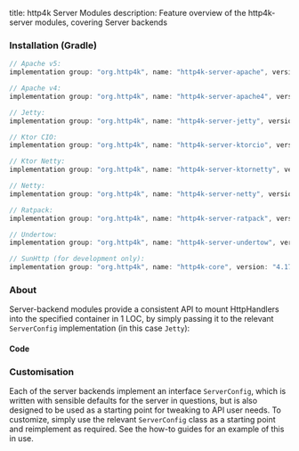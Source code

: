 title: http4k Server Modules
description: Feature overview of the http4k-server modules, covering Server backends

### Installation (Gradle)

```groovy
// Apache v5: 
implementation group: "org.http4k", name: "http4k-server-apache", version: "4.17.2.0"

// Apache v4: 
implementation group: "org.http4k", name: "http4k-server-apache4", version: "4.17.2.0"

// Jetty: 
implementation group: "org.http4k", name: "http4k-server-jetty", version: "4.17.2.0"

// Ktor CIO: 
implementation group: "org.http4k", name: "http4k-server-ktorcio", version: "4.17.2.0"

// Ktor Netty: 
implementation group: "org.http4k", name: "http4k-server-ktornetty", version: "4.17.2.0"

// Netty: 
implementation group: "org.http4k", name: "http4k-server-netty", version: "4.17.2.0"

// Ratpack: 
implementation group: "org.http4k", name: "http4k-server-ratpack", version: "4.17.2.0"

// Undertow: 
implementation group: "org.http4k", name: "http4k-server-undertow", version: "4.17.2.0"

// SunHttp (for development only): 
implementation group: "org.http4k", name: "http4k-core", version: "4.17.2.0"
```

### About
Server-backend modules provide a consistent API to mount HttpHandlers into the specified container in 1 LOC, by 
simply passing it to the relevant `ServerConfig` implementation (in this case `Jetty`):

#### Code [<img class="octocat"/>](https://github.com/http4k/http4k/blob/master/src/docs/guide/reference/servers/example_http.kt)

<script src="https://gist-it.appspot.com/https://github.com/http4k/http4k/blob/master/src/docs/guide/reference/servers/example_http.kt"></script>

### Customisation
Each of the server backends implement an interface `ServerConfig`, which is written with sensible defaults for the server in questions, 
but is also designed to be used as a starting point for tweaking to API user needs. To customize, simply use the relevant `ServerConfig` 
class as a starting point and reimplement as required. See the how-to guides for an example of this in use.

